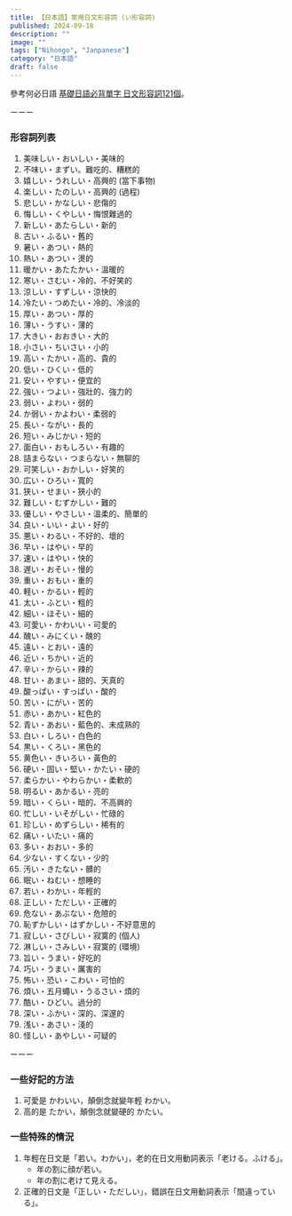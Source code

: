 ```yaml
---
title: 【日本語】常用日文形容詞 (い形容詞)
published: 2024-09-18
description: ""
image: ""
tags: ["Nihongo", "Janpanese"]
category: "日本語"
draft: false
---
```


參考何必日語 [基礎日語必背單字 日文形容詞121個](https://www.youtube.com/watch?v=1EJOfwZ-1Oc)。

ーーー

### 形容詞列表

1. 美味しい・おいしい・美味的
2. 不味い・まずい。難吃的、糟糕的
3. 嬉しい・うれしい・高興的 (當下事物)
4. 楽しい・たのしい・高興的 (過程)
5. 悲しい・かなしい・悲傷的
6. 悔しい・くやしい・悔恨難過的
7. 新しい・あたらしい・新的
8. 古い・ふるい・舊的
9. 暑い・あつい・熱的
10. 熱い・あつい・燙的
11. 暖かい・あたたかい・溫暖的
12. 寒い・さむい・冷的、不好笑的
13. 涼しい・すずしい・涼快的
14. 冷たい・つめたい・冷的、冷淡的
15. 厚い・あつい・厚的
16. 薄い・うすい・薄的
17. 大きい・おおきい・大的
18. 小さい・ちいさい・小的
19. 高い・たかい・高的、貴的
20. 低い・ひくい・低的
21. 安い・やすい・便宜的
22. 強い・つよい・強壯的、強力的
23. 弱い・よわい・弱的
24. か弱い・かよわい・柔弱的
25. 長い・ながい・長的
26. 短い・みじかい・短的
27. 面白い・おもしろい・有趣的
28. 詰まらない・つまらない・無聊的
29. 可笑しい・おかしい・好笑的
30. 広い・ひろい・寬的
31. 狭い・せまい・狹小的
32. 難しい・むずかしい・難的
33. 優しい・やさしい・溫柔的、簡單的
34. 良い・いい・よい・好的
35. 悪い・わるい・不好的、壞的
36. 早い・はやい・早的
37. 速い・はやい・快的
38. 遅い・おそい・慢的
39. 重い・おもい・重的
40. 軽い・かるい・輕的
41. 太い・ふとい・粗的
42. 細い・ほそい・細的
43. 可愛い・かわいい・可愛的
44. 醜い・みにくい・醜的
45. 遠い・とおい・遠的
46. 近い・ちかい・近的 
47. 辛い・からい・辣的
48. 甘い・あまい・甜的、天真的
49. 酸っぱい・すっぱい・酸的
50. 苦い・にがい・苦的
51. 赤い・あかい・紅色的
52. 青い・あおい・藍色的、未成熟的
53. 白い・しろい・白色的
54. 黒い・くろい・黑色的
55. 黄色い・きいろい・黃色的
56. 硬い・固い・堅い・かたい・硬的
57. 柔らかい・やわらかい・柔軟的
58. 明るい・あかるい・亮的
59. 暗い・くらい・暗的、不高興的
60. 忙しい・いそがしい・忙碌的
61. 珍しい・めずらしい・稀有的
62. 痛い・いたい・痛的
63. 多い・おおい・多的
64. 少ない・すくない・少的
65. 汚い・きたない・髒的
66. 眠い・ねむい・想睡的
67. 若い・わかい・年輕的
68. 正しい・ただしい・正確的
69. 危ない・あぶない・危險的
70. 恥ずかしい・はずかしい・不好意思的
71. 寂しい・さびしい・寂寞的 (個人)
72. 淋しい・さみしい・寂寞的 (環境)
73. 旨い・うまい・好吃的
74. 巧い・うまい・厲害的
75. 怖い・恐い・こわい・可怕的
76. 煩い・五月蠅い・うるさい・煩的
77. 酷い・ひどい。過分的
78. 深い・ふかい・深的、深邃的
79. 浅い・あさい・淺的
80. 怪しい・あやしい・可疑的

ーーー

### 一些好記的方法

1. 可愛是 かわいい，顛倒念就變年輕 わかい。
2. 高的是 たかい，顛倒念就變硬的 かたい。

### 一些特殊的情況

1. 年輕在日文是「若い。わかい」，老的在日文用動詞表示「老ける。ふける」。
   - 年の割に顔が若い。
   - 年の割に老けて見える。
2. 正確的日文是「正しい・ただしい」，錯誤在日文用動詞表示「間違っている」。
